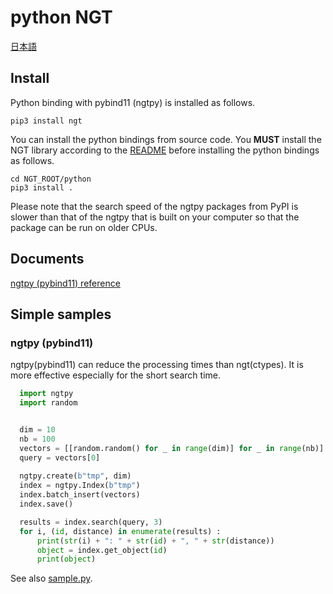 
# python NGT

[日本語](README-jp.md)

## Install
Python binding with pybind11 (ngtpy) is installed as follows.
```
pip3 install ngt
```
You can install the python bindings from source code. You **MUST** install the NGT library according to the [README](../README.md#build) before installing the python bindings as follows.
```
cd NGT_ROOT/python
pip3 install .
```
Please note that the search speed of the ngtpy packages from PyPI is slower than that of the ngtpy that is built on your computer so that the package can be run on older CPUs.  

## Documents

[ngtpy (pybind11) reference](README-ngtpy.md)

## Simple samples

### ngtpy (pybind11)

ngtpy(pybind11) can reduce the processing times than ngt(ctypes). It is more effective especially for the short search time. 

```python
  import ngtpy
  import random


  dim = 10
  nb = 100
  vectors = [[random.random() for _ in range(dim)] for _ in range(nb)]
  query = vectors[0]
  
  ngtpy.create(b"tmp", dim)
  index = ngtpy.Index(b"tmp")
  index.batch_insert(vectors)
  index.save()

  results = index.search(query, 3)
  for i, (id, distance) in enumerate(results) :
      print(str(i) + ": " + str(id) + ", " + str(distance))
      object = index.get_object(id)
      print(object)

```

See also [sample.py](sample/sample.py).

